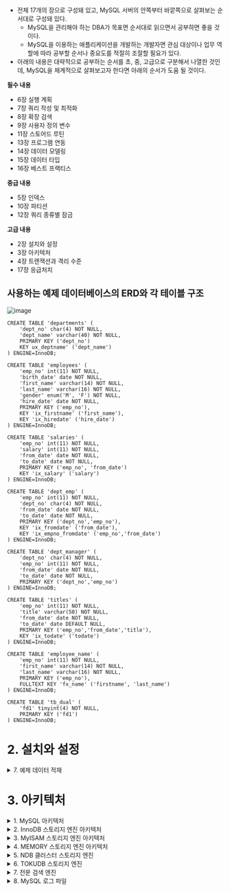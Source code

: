 
- 전체 17개의 장으로 구성돼 있고, MySQL 서버의 안쪽부터 바깥쪽으로 살펴보는 순서대로 구성돼 있다.
  - MySQL을 관리해야 하는 DBA가 목표면 순서대로 읽으면서 공부하면 좋을 것이다.
  - MySQL을 이용하는 애플리케이션을 개발하는 개발자면 관심 대상이나 업무 역할에 따라 공부할 순서나 중요도를 적절히 조절할 필요가 있다.
- 아래의 내용은 대략적으로 공부하는 순서를 초, 중, 고급으로 구분해서 나열한 것인데, MySQL을 체계적으로 살펴보고자 한다면 아래의 순서가 도움 될 것이다.

**필수 내용**
- 6장 실행 계획
- 7장 쿼리 작성 및 최적화
- 8장 확장 검색
- 9장 사용자 정의 변수
- 11장 스토어드 루틴
- 13장 프로그램 연동
- 14장 데이터 모델링
- 15장 데이터 타입
- 16장 베스트 프랙티스 

**중급 내용**
- 5장 인덱스
- 10장 파티션
- 12장 쿼리 종류별 잠금

**고급 내용**
- 2장 설치와 설정
- 3장 아키텍처
- 4장 트랜잭션과 격리 수준
- 17장 응급처치


## 사용하는 예제 데이터베이스의 ERD와 각 테이블 구조
![image](https://user-images.githubusercontent.com/28394879/137692687-f7159e93-21aa-4b24-81ee-9a7ac636e48b.png)

```mysql
CREATE TABLE 'departments' (
    'dept_no' char(4) NOT NULL,
    'dept_name' varchar(40) NOT NULL,
    PRIMARY KEY ('dept_no')
    KEY ux_deptname' ('dept_name')
) ENGINE=InnoDB;

CREATE TABLE 'employees' (
    'emp_no' int(11) NOT NULL,
    'birth_date' date NOT NULL,
    'first_name' varchar(14) NOT NULL,
    'last_name' varchar(16) NOT NULL,
    'gender' enum('M', 'F') NOT NULL,
    'hire_date' date NOT NULL,
    PRIMARY KEY ('emp_no'),
    KEY 'ix_firstname' ('first_name'),
    KEY 'ix_hiredate' ('hire_date')
) ENGINE=InnoDB;

CREATE TABLE 'salaries' (
    'emp_no' int(11) NOT NULL,
    'salary' int(11) NOT NULL,
    'from_date' date NOT NULL,
    'to_date' date NOT NULL,
    PRIMARY KEY ('emp_no', 'from_date')
    KEY 'ix_salary' ('salary')
) ENGINE=InnoDB;

CREATE TABLE 'dept_emp' (
    'emp_no' int(11) NOT NULL,
    'dept_no' char(4) NOT NULL,
    'from_date' date NOT NULL,
    'to_date' date NOT NULL,
    PRIMARY KEY ('dept_no','emp_no'),
    KEY 'ix_fromdate' ('from_date'),
    KEY 'ix_empno_fromdate' ('emp_no','from_date')
) ENGINE=InnoDB;

CREATE TABLE 'dept_manager' (
    'dept_no' char(4) NOT NULL,
    'emp_no' int(11) NOT NULL,
    'from_date' date NOT NULL,
    'to_date' date NOT NULL,
    PRIMARY KEY ('dept_no','emp_no')
) ENGINE=InnoDB;

CREATE TABLE 'titles' (
    'emp_no' int(11) NOT NULL,
    'title' varchar(50) NOT NULL,
    'from_date' date NOT NULL,
    'to_date' date DEFAULT NULL,
    PRIMARY KEY ('emp_no','from_date','title'),
    KEY 'ix_todate' ('todate')
) ENGINE=InnoDB;

CREATE TABLE 'employee_name' (
    'emp_no' int(11) NOT NULL,
    'first_name' varchar(14) NOT NULL,
    'last_name' varchar(16) NOT NULL,
    PRIMARY KEY ('emp_no'),
    FULLTEXT KEY 'fx_name' ('firstname', 'last_name')
) ENGINE=InnoDB;

CREATE TABLE 'tb_dual' (
    'fd1' tinyint(4) NOT NULL,
    PRIMARY KEY ('fd1')
) ENGINE=InnoDB;
```

# 2. 설치와 설정

<details> <summary> 7. 예제 데이터 적재</summary>

## 7. 예제 데이터 적재

- docker를 활용한 mysql 적재
```
$ docker run --platform linux/amd64 -d -p 3306:3306 \
-e MYSQL_ALLOW_EMPTY_PASSWORD=true \
--name mysql \
-v /Users/singyeongdeog/Documents/mysql:/var/lib/mysql \
mysql:5.7 --character-set-server=utf8 --collation-server=utf8_unicode_ci

$ docker exec -it mysql bin/bash

$ apt-get update
$ apt-get install wget
$ apt-get install bzip2
$ wget https://launchpad.net/test-db/employees-db-1/1.0.6/+download/employees_db-full-1.0.6.tar.bz2
$ tar jxvf employees_db-full-1.0.6.tar.bz2
$ cd employees_db
$ mysql
$ SOURCE employees.sql
```


</details>

# 3. 아키텍처

<details> <summary> 1. MySQL 아키텍처 </summary>

</details>


<details> <summary> 2. InnoDB 스토리지 엔진 아키텍처 </summary>

</details>


<details> <summary> 3. MyISAM 스토리지 엔진 아키텍처 </summary>

</details>


<details> <summary> 4. MEMORY 스토리지 엔진 아키텍처 </summary>

</details>


<details> <summary> 5. NDB 클러스터 스토리지 엔진 </summary>

</details>


<details> <summary> 6. TOKUDB 스토리지 엔진 </summary>

</details>


<details> <summary> 7. 전문 검색 엔진 </summary>

</details>


<details> <summary> 8. MySQL 로그 파일 </summary>

</details>